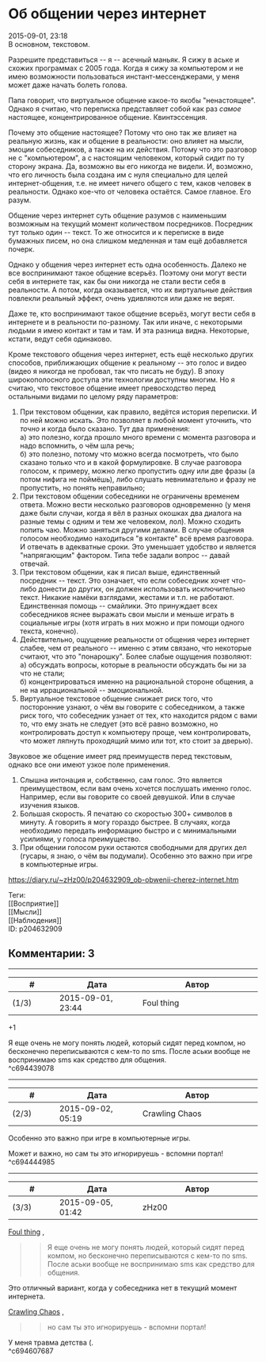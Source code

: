 Об общении через интернет
=========================

  
2015-09-01, 23:18  
 В основном, текстовом.   
   
 Разрешите представиться -- я -- асечный маньяк. Я сижу в аське и схожих программах с 2005 года. Когда я сижу за компьютером и не имею возможности пользоваться инстант-мессенджерами, у меня может даже начать болеть голова.   
   
 Папа говорит, что виртуальное общение какое-то якобы "ненастоящее". Однако я считаю, что переписка представляет собой как раз  *самое*  настоящее, концентрированное общение. Квинтэссенция.   
   
 Почему это общение настоящее? Потому что оно так же влияет на реальную жизнь, как и общение в реальности: оно влияет на мысли, эмоции собеседников, а также на их действия. Потому что это разговор не с "компьютером", а с настоящим человеком, который сидит по ту сторону экрана. Да, возможно вы его никогда не видели. И, возможно, что его личность была создана им с нуля специально для целей интернет-общения, т.е. не имеет ничего общего с тем, каков человек в реальности. Однако кое-что от человека остаётся. Самое главное. Его разум.   
   
 Общение через интернет суть общение разумов с наименьшим возможным на текущий момент количеством посредников. Посредник тут только один -- текст. То же относится и к переписке в виде бумажных писем, но она слишком медленная и там ещё добавляется почерк.   
   
 Однако у общения через интернет есть одна особенность. Далеко не все воспринимают такое общение всерьёз. Поэтому они могут вести себя в интернете так, как бы они никогда не стали вести себя в реальности. А потом, когда оказывается, что их виртуальные действия повлекли реальный эффект, очень удивляются или даже не верят.   
   
 Даже те, кто воспринимают такое общение всерьёз, могут вести себя в интернете и в реальности по-разному. Так или иначе, с некоторыми людьми я имею контакт и там и там. И эта разница видна. Некоторые, кстати, ведут себя одинаково.   
   
 Кроме текстового общения через интернет, есть ещё несколько других способов, приближающих общение к реальному -- это голос и видео (видео я никогда не пробовал, так что писать не буду). В эпоху широкополосного доступа эти технологии доступны многим. Но я считаю, что текстовое общение имеет превосходство перед остальными видами по целому ряду параметров:   
   
 1. При текстовом общении, как правило, ведётся история переписки. И по ней можно искать. Это позволяет в любой момент уточнить, что  *точно*  и когда было сказано. Тут два применения:   
 а) это полезно, когда прошло много времени с момента разговора и надо вспомнить, о чём шла речь;   
 б) это полезно, потому что можно всегда посмотреть, что было сказано только что и в какой формулировке. В случае разговора голосом, к примеру, можно легко пропустить одну или две фразы (а потом нифига не поймёшь), либо слушать невнимательно и фразу не пропустить, но понять неправильно;   
 2. При текстовом общении собеседники не ограничены временем ответа. Можно вести несколько разговоров одновременно (у меня даже были случаи, когда я вёл в разных окошках два диалога на разные темы с одним и тем же человеком, лол). Можно сходить попить чаю. Можно заняться другими делами. В случае общения голосом необходимо находиться "в контакте" всё время разговора. И отвечать в адекватные сроки. Это уменьшает удобство и является "напрягающим" фактором. Типа тебе задали вопрос -- давай отвечай.   
 3. При текстовом общении, как я писал выше, единственный посредник -- текст. Это означает, что если собеседник хочет что-либо донести до других, он должен использовать исключительно текст. Никакие намёки взглядами, жестами и т.п. не работают. Единственная помощь -- смайлики. Это принуждает всех собеседников яснее выражать свои мысли и меньше играть в социальные игры (хотя играть в них можно и при помощи одного текста, конечно).   
 4. Действительно, ощущение реальности от общения через интернет слабее, чем от реального -- именно с этим связано, что некоторые считают, что это "понарошку". Более слабые ощущения позволяют:   
 а) обсуждать вопросы, которые в реальности обсуждать бы ни за что не стали;   
 б) концентрироваться именно на рациональной стороне общения, а не на иррациональной -- эмоциональной.   
 5. Виртуальное текстовое общение снижает риск того, что посторонние узнают, о чём вы говорите с собеседником, а также риск того, что собеседник узнает от тех, кто находится рядом с вами то, что ему знать не следует (это всё равно возможно, но контролировать доступ к компьютеру проще, чем контролировать, что может ляпнуть проходящий мимо или тот, кто стоит за дверью).   
   
 Звуковое же общение имеет ряд преимуществ перед текстовым, однако все они имеют узкое поле применения.   
 1. Слышна интонация и, собственно, сам голос. Это является преимуществом, если вам очень хочется послушать именно голос. Например, если вы говорите со своей девушкой. Или в случае изучения языков.   
 2. Большая скорость. Я печатаю со скоростью 300+ символов в минуту. А говорить я могу гораздо быстрее. В случаях, когда необходимо передать информацию быстро и с минимальными усилиями, у голоса преимущество.   
 3. При общении голосом руки остаются свободными для других дел (гусары, я знаю, о чём вы подумали). Особенно это важно при игре в компьютерные игры.   
  
<https://diary.ru/~zHz00/p204632909_ob-obwenii-cherez-internet.htm>  
  
Теги:  
[[Восприятие]]  
[[Мысли]]  
[[Наблюдения]]  
ID: p204632909  


Комментарии: 3
--------------

  


---



|         #         |              Дата              |                     Автор                     |           ID           |
| --- | --- | --- | --- |
| (1/3) | 2015-09-01, 23:44 | Foul thing | c694439078 |

  
 +1   
   
 Я еще очень не могу понять людей, который сидят перед компом, но бесконечно переписываются с кем-то по sms. После аськи вообще не воспринимаю sms как средство для общения.   
 ^c694439078

---



|         #         |              Дата              |                     Автор                     |           ID           |
| --- | --- | --- | --- |
| (2/3) | 2015-09-02, 05:19 | Crawling Chaos | c694444985 |

  
  Особенно это важно при игре в компьютерные игры.    
   
 Может и важно, но сам ты это игнорируешь - вспомни портал!   
 ^c694444985

---



|         #         |              Дата              |                     Автор                     |           ID           |
| --- | --- | --- | --- |
| (3/3) | 2015-09-05, 01:42 | zHz00 | c694607687 |

  
  [Foul thing](http://foulthing.diary.ru "Temporary Internet Flies")  ,   
 >>Я еще очень не могу понять людей, который сидят перед компом, но бесконечно переписываются с кем-то по sms. После аськи вообще не воспринимаю sms как средство для общения.   
   
 Это отличный вариант, когда у собеседника нет в текущий момент интернета.   
   
  [Crawling Chaos](http://degozaru.diary.ru "de gozaru")  ,   
 >>но сам ты это игнорируешь - вспомни портал!   
   
 У меня травма детства (.   
 ^c694607687